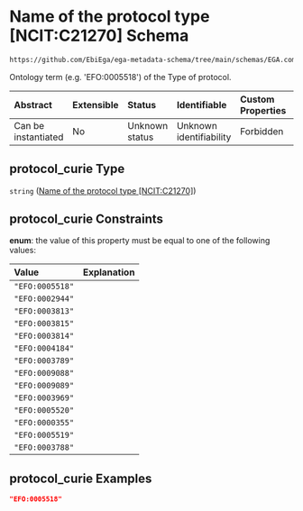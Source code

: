 # Name of the protocol type \[NCIT:C21270] Schema

```txt
https://github.com/EbiEga/ega-metadata-schema/tree/main/schemas/EGA.common-definitions.json#/definitions/protocols_object/properties/protocol_curie
```

Ontology term (e.g. 'EFO:0005518') of the Type of protocol.

| Abstract            | Extensible | Status         | Identifiable            | Custom Properties | Additional Properties | Access Restrictions | Defined In                                                                                |
| :------------------ | :--------- | :------------- | :---------------------- | :---------------- | :-------------------- | :------------------ | :---------------------------------------------------------------------------------------- |
| Can be instantiated | No         | Unknown status | Unknown identifiability | Forbidden         | Allowed               | none                | [EGA.common-definitions.json*](../out/EGA.common-definitions.json "open original schema") |

## protocol_curie Type

`string` ([Name of the protocol type \[NCIT:C21270\]](ega-4-definitions-ega-protocols-object-properties-name-of-the-protocol-type-ncitc21270.md))

## protocol_curie Constraints

**enum**: the value of this property must be equal to one of the following values:

| Value           | Explanation |
| :-------------- | :---------- |
| `"EFO:0005518"` |             |
| `"EFO:0002944"` |             |
| `"EFO:0003813"` |             |
| `"EFO:0003815"` |             |
| `"EFO:0003814"` |             |
| `"EFO:0004184"` |             |
| `"EFO:0003789"` |             |
| `"EFO:0009088"` |             |
| `"EFO:0009089"` |             |
| `"EFO:0003969"` |             |
| `"EFO:0005520"` |             |
| `"EFO:0000355"` |             |
| `"EFO:0005519"` |             |
| `"EFO:0003788"` |             |

## protocol_curie Examples

```json
"EFO:0005518"
```
